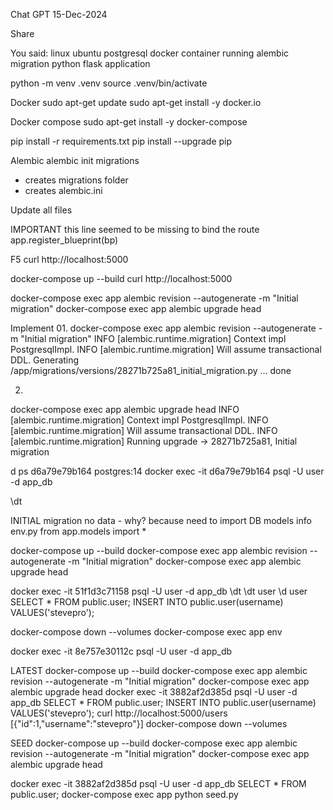 Chat GPT
15-Dec-2024

Share


You said:
linux ubuntu postgresql docker container running alembic migration python flask application

python -m venv .venv
source .venv/bin/activate

Docker
sudo apt-get update
sudo apt-get install -y docker.io

Docker compose
sudo apt-get install -y docker-compose


pip install -r requirements.txt
pip install --upgrade pip


Alembic
alembic init migrations
- creates migrations folder
- creates alembic.ini


Update all files

IMPORTANT
this line seemed to be missing to bind the route
app.register_blueprint(bp)

F5
curl http://localhost:5000

docker-compose up --build
curl http://localhost:5000

docker-compose exec app alembic revision --autogenerate -m "Initial migration"
docker-compose exec app alembic upgrade head

Implement
01.
docker-compose exec app alembic revision --autogenerate -m "Initial migration"
INFO  [alembic.runtime.migration] Context impl PostgresqlImpl.
INFO  [alembic.runtime.migration] Will assume transactional DDL.
  Generating /app/migrations/versions/28271b725a81_initial_migration.py ...  done

02.
docker-compose exec app alembic upgrade head
INFO  [alembic.runtime.migration] Context impl PostgresqlImpl.
INFO  [alembic.runtime.migration] Will assume transactional DDL.
INFO  [alembic.runtime.migration] Running upgrade  -> 28271b725a81, Initial migration


d ps
d6a79e79b164   postgres:14
docker exec -it d6a79e79b164 psql -U user -d app_db

\dt


INITIAL migration no data - why?
because need to import DB models info env.py
from app.models import *


docker-compose up --build
docker-compose exec app alembic revision --autogenerate -m "Initial migration"
docker-compose exec app alembic upgrade head

docker exec -it 51f1d3c71158 psql -U user -d app_db
\dt
\dt user
\d user
SELECT * FROM public.user;
INSERT INTO public.user(username) VALUES('stevepro');



docker-compose down --volumes
docker-compose exec app env 


docker exec -it 8e757e30112c psql -U user -d app_db


LATEST
docker-compose up --build
docker-compose exec app alembic revision --autogenerate -m "Initial migration"
docker-compose exec app alembic upgrade head
docker exec -it 3882af2d385d psql -U user -d app_db
SELECT * FROM public.user;
INSERT INTO public.user(username) VALUES('stevepro');
curl http://localhost:5000/users
[{"id":1,"username":"stevepro"}]
docker-compose down --volumes


SEED
docker-compose up --build
docker-compose exec app alembic revision --autogenerate -m "Initial migration"
docker-compose exec app alembic upgrade head

docker exec -it 3882af2d385d psql -U user -d app_db
SELECT * FROM public.user;
docker-compose exec app python seed.py
